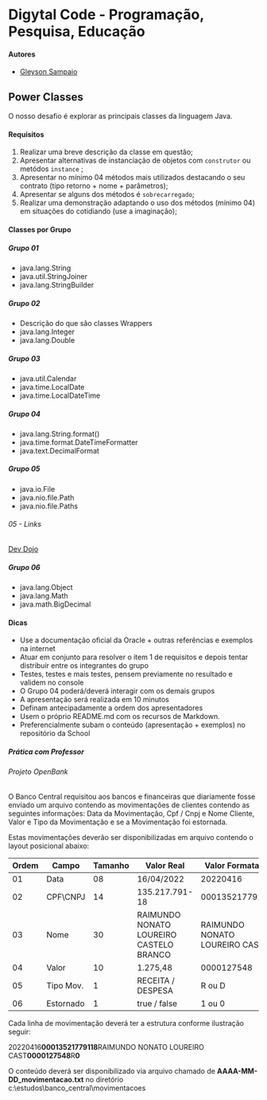 # Digytal Code - Programação, Pesquisa, Educação

#### Autores
- [Gleyson Sampaio](https://github.com/glysns)

## Power Classes
O nosso desafio é explorar as principais classes da linguagem Java.

#### Requisitos
1. Realizar uma breve descrição da classe em questão;
1. Apresentar alternativas de instanciação de objetos com `construtor` ou metódos `instance` ;
1. Apresentar no mínimo 04 métodos mais utilizados destacando o seu contrato (tipo retorno + nome + parâmetros);
1. Apresentar se alguns dos métodos é `sobrecarregado`;
1. Realizar uma demonstração adaptando o uso dos métodos (mínimo 04) em situações do cotidiando (use a imaginação);

#### Classes por Grupo

##### Grupo 01
- java.lang.String
- java.util.StringJoiner
- java.lang.StringBuilder

##### Grupo 02
- Descrição do que são classes Wrappers
- java.lang.Integer
- java.lang.Double

##### Grupo 03
- java.util.Calendar
- java.time.LocalDate
- java.time.LocalDateTime

##### Grupo 04
- java.lang.String.format()
- java.time.format.DateTimeFormatter
- java.text.DecimalFormat

##### Grupo 05
- java.io.File
- java.nio.file.Path
- java.nio.file.Paths

###### 05 - Links
[Dev Dojo](https://www.youtube.com/watch?v=RX3kPWkuZMQ)

##### Grupo 06
- java.lang.Object
- java.lang.Math
- java.math.BigDecimal


#### Dicas
- Use a documentação oficial da Oracle + outras referências e exemplos na internet
- Atuar em conjunto para resolver o item 1 de requisitos e depois tentar distribuir entre os integrantes do grupo
- Testes, testes e mais testes, pensem previamente no resultado e validem no console
- O Grupo 04 poderá/deverá interagir com os demais grupos
- A apresentação será realizada em 10 minutos
- Definam antecipadamente a ordem dos apresentadores
- Usem o próprio README.md com os recursos de Markdown.
- Preferencialmente subam o conteúdo (apresentação + exemplos) no repositório da School


##### Prática com Professor
###### Projeto OpenBank
O Banco Central requisitou aos bancos e financeiras que diariamente fosse enviado um arquivo contendo as movimentações de clientes contendo as seguintes informações:
Data da Movimentação, Cpf / Cnpj e Nome Cliente, Valor e Tipo da Movimentação e se a Movimentação foi estornada.

Estas movimentações deverão ser disponibilizadas em arquivo contendo o layout posicional abaixo:

| Ordem | Campo | Tamanho | Valor Real | Valor Formatado |
| ----- | ----- | ------- | ---------- | --------------- |
| 01    | Data  | 08      | 16/04/2022 | 20220416        |
| 02    | CPF\CNPJ   | 14      | 135.217.791-18 | 00013521779118 |
| 03    | Nome   | 30      | RAIMUNDO NONATO LOUREIRO CASTELO BRANCO | RAIMUNDO NONATO LOUREIRO CAST |
| 04    | Valor   | 10      | 1.275,48 | 0000127548  |
| 05    | Tipo Mov.   | 1      | RECEITA / DESPESA | R ou D  |
| 06    | Estornado   | 1      | true / false | 1 ou 0  |


Cada linha de movimentação deverá ter a estrutura conforme ilustração seguir:

20220416**00013521779118**RAIMUNDO NONATO LOUREIRO CAST**0000127548**R**0**

O conteúdo deverá ser disponibilizado via arquivo chamado de **AAAA-MM-DD_movimentacao.txt** no diretório c:\estudos\banco_central\movimentacoes



